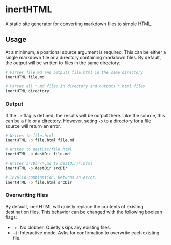 # inertHTML
A static site generator for converting markdown files to simple HTML.

## Usage

At a minimum, a positional source argument is required.
This can be either a single markdown file or a directory containing markdown files.
By default, the output will be written to files in the same directory.

```sh
# Parses file.md and outputs file.html in the same directory
inertHTML file.md

# Parses all *.md files in directory and outputs *.html files
inertHTML directory
```

### Output

If the `-o` flag is defined, the results will be output there.
Like the source, this can be a file or a directory.
However, seting `-o` to a directory for a file source will return an error.

```sh
# Writes to file.html
inertHTML -o file.html file.md

# Writes to destDir/file.html
inertHTML -o destDir file.md

# Writes srcDir/*.md to destDir/*.html
inertHTML -o destDir srcDir

# Invalid combination. Returns an error.
inertHTML -o file.html srcDir
```

### Overwriting files

By default, inertHTML will quietly replace the contents of existing destination files.
This behavior can be changed with the following boolean flags:

* `-n`: No clobber. Quietly skips any existing files. 
* `-i`: Interactive mode. Asks for confirmation to overwrite each existing file.

